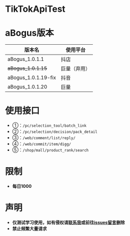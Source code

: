 # TikTokApiTest

# aBogus版本

| 版本名                 | 使用平台   |
|---------------------|--------|
| aBogus_1.0.1.1      | 抖店     |
| ~~aBogus_1.0.1.15~~ | 巨量（弃用） |
| aBogus_1.0.1.19-fix | 抖音     |
| aBogus_1.0.1.20     | 巨量     |


# 使用接口
- ①：`/pc/selection_tool/batch_link`
- ②：`/pc/selection/decision/pack_detail`
- ③：`/web/comment/list/reply/`
- ④：`/web/commit/item/digg/`
- ⑤：`/shop/mall/product_rank/search`

# 限制
- **每日1000**

# 声明
- **仅测试学习使用，如有侵权请[联系我](https://www.app966.cn)或前往[issues留言](https://github.com/Superheroff/TikTokApi_aBogus_Test/issues)删除**
- **禁止频繁大量请求**